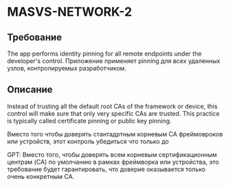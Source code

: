 # MASVS-NETWORK-2

## Требование

The app performs identity pinning for all remote endpoints under the developer's control.
Приложение применяет pinning для всех удаленных узлов, контролируемых разработчиком.

## Описание

Instead of trusting all the default root CAs of the framework or device, this control will make sure that only very specific CAs are trusted. This practice is typically called certificate pinning or public key pinning.

Вместо того чтобы доверять стантадртным корневым CA фреймовроков или устройств, этот контроль убедиться что только до  

GPT: Вместо того, чтобы доверять всем корневым сертификационным центрам (CA) по умолчанию в рамках фреймворка или устройства, это требование будет гарантировать, что доверие оказывается только очень конкретным CA.
